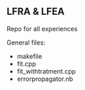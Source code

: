 ## LFRA & LFEA
Repo for all experiences

General files:
- makefile
- fit.cpp
- fit_withtratment.cpp
- errorpropagator.nb